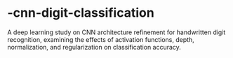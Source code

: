 # -cnn-digit-classification
A deep learning study on CNN architecture refinement for handwritten digit recognition, examining the effects of activation functions, depth, normalization, and regularization on classification accuracy.
